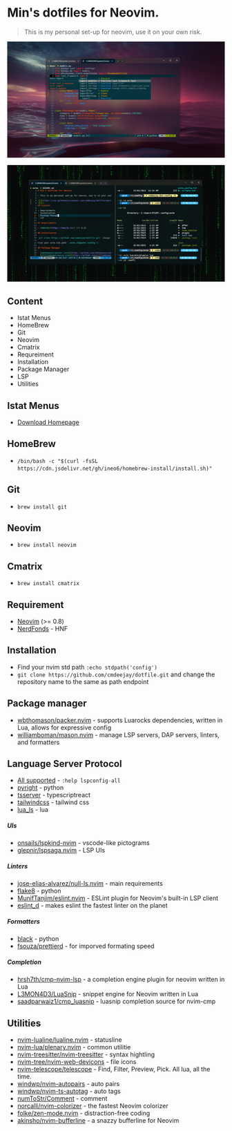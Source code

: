 # Min's dotfiles for Neovim.

> This is my personal set-up for neovim, use it on your own risk.

![](https://github.com/cmdeejay/dotfile/blob/master/media/neovim1.png?raw=true)

![](https://github.com/cmdeejay/dotfile/blob/master/media/neovim2.png?raw=true)

## Content

- Istat Menus
- HomeBrew
- Git
- Neovim
- Cmatrix
- Requreiment
- Installation
- Package Manager
- LSP
- Utilities


## Istat Menus
- [Download Homepage](https://bjango.com/mac/istatmenus/)
  

## HomeBrew
- `/bin/bash -c "$(curl -fsSL https://cdn.jsdelivr.net/gh/ineo6/homebrew-install/install.sh)"`


## Git
- `brew install git`


## Neovim
- `brew install neovim`


## Cmatrix
- `brew install cmatrix`

## Requirement

- [Neovim](https://neovim.io/) (>= 0.8)
- [NerdFonds](https://github.com/ryanoasis/nerd-fonts) - HNF

## Installation

- Find your nvim std path `:echo stdpath('config')`
- `git clone https://github.com/cmdeejay/dotfile.git` and change the repository name to the same as path endpoint

## Package manager

- [wbthomason/packer.nvim](https://github.com/wbthomason/packer.nvim) - supports Luarocks dependencies, written in Lua, allows for expressive config
- [williamboman/mason.nvim](https://github.com/williamboman/mason.nvim) - manage LSP servers, DAP servers, linters, and formatters

## Language Server Protocol

- [All supported](https://github.com/neovim/nvim-lspconfig/blob/master/doc/server_configurations.md) - `:help lspconfig-all`
- [pyright](https://github.com/microsoft/pyright) - python
- [tsserver](https://github.com/typescript-language-server/typescript-language-server) - typescriptreact
- [tailwindcss](https://github.com/tailwindlabs/tailwindcss-intellisense) - tailwind css
- [lua_ls](https://github.com/luals/lua-language-server) - lua

##### UIs

- [onsails/lspkind-nvim](https://github.com/onsails/lspkind.nvim) - vscode-like pictograms
- [glepnir/lspsaga.nvim](https://github.com/glepnir/lspsaga.nvim) - LSP UIs

##### Linters

- [jose-elias-alvarez/null-ls.nvim](https://github.com/jose-elias-alvarez/null-ls.nvim) - main requirements
- [flake8](https://github.com/PyCQA/flake8) - python
- [MunifTanjim/eslint.nvim]() - ESLint plugin for Neovim's built-in LSP client
- [eslint_d](https://www.npmjs.com/package/eslint_d) - makes eslint the fastest linter on the planet

##### Formatters

- [black](https://pypi.org/project/black/) - python
- [fsouza/prettierd](https://github.com/fsouza/prettierd) - for imporved formating speed

##### Completion

- [hrsh7th/cmp-nvim-lsp](https://github.com/hrsh7th/nvim-cmp) - a completion engine plugin for neovim written in Lua
- [L3MON4D3/LuaSnip](https://github.com/L3MON4D3/LuaSnip) - snippet engine for Neovim written in Lua
- [saadparwaiz1/cmp_luasnip](https://github.com/saadparwaiz1/cmp_luasnip) - luasnip completion source for nvim-cmp

## Utilities

- [nvim-lualine/lualine.nvim](https://github.com/nvim-lualine/lualine.nvim) - statusline
- [nvim-lua/plenary.nvim](https://github.com/nvim-lua/plenary.nvim) - common utilitie
- [nvim-treesitter/nvim-treesitter](https://github.com/nvim-treesitter/nvim-treesitter) - syntax hightling
- [nvim-tree/nvim-web-devicons](https://github.com/nvim-tree/nvim-web-devicons) - file icons
- [nvim-telescope/telescope](https://github.com/nvim-telescope/telescope.nvim) - Find, Filter, Preview, Pick. All lua, all the time.
- [windwp/nvim-autopairs](https://github.com/windwp/nvim-autopairs) - auto pairs
- [windwp/nvim-ts-autotag](https://github.com/windwp/nvim-ts-autotag) - auto tags
- [numToStr/Comment](https://github.com/numToStr/Comment.nvim) - comment
- [norcalli/nvim-colorizer](https://github.com/norcalli/nvim-colorizer.lua) - the fastest Neovim colorizer
- [folke/zen-mode.nvim](https://github.com/folke/zen-mode.nvim) - distraction-free coding
- [akinsho/nvim-bufferline](https://github.com/akinsho/bufferline.nvim) - a snazzy bufferline for Neovim
